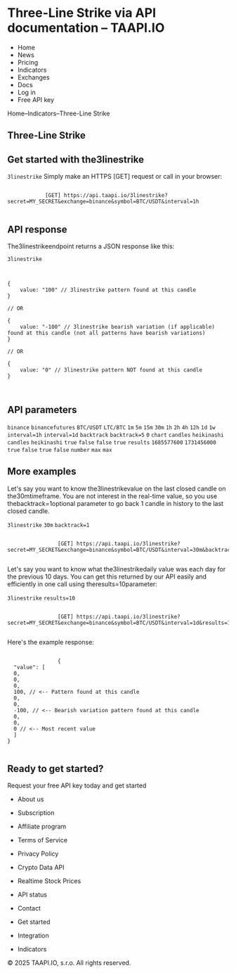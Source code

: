# Three-Line Strike via API documentation – TAAPI.IO

- Home
- News
- Pricing
- Indicators
- Exchanges
- Docs
- Log in
- Free API key

Home–Indicators–Three-Line Strike


## Three-Line Strike

## Get started with the3linestrike
`3linestrike` Simply make an HTTPS [GET] request or call in your browser:


```

			[GET] https://api.taapi.io/3linestrike?secret=MY_SECRET&exchange=binance&symbol=BTC/USDT&interval=1h
		
```

## API response
The3linestrikeendpoint returns a JSON response like this:

`3linestrike` 
```

			
{
    value: "100" // 3linestrike pattern found at this candle
}
				
// OR

{
    value: "-100" // 3linestrike bearish variation (if applicable) found at this candle (not all patterns have bearish variations)
}
				
// OR
				
{
    value: "0" // 3linestrike pattern NOT found at this candle
}
			
		
```

## API parameters
`binance` `binancefutures` `BTC/USDT` `LTC/BTC` `1m` `5m` `15m` `30m` `1h` `2h` `4h` `12h` `1d` `1w` `interval=1h` `interval=1d` `backtrack` `backtrack=5` `0` `chart` `candles` `heikinashi` `candles` `heikinashi` `true` `false` `false` `true` `results` `1685577600` `1731456000` `true` `false` `true` `false` `number` `max` `max` 
## More examples
Let's say you want to know the3linestrikevalue on the last closed candle on the30mtimeframe. You are not interest in the real-time value, so you use thebacktrack=1optional parameter to go back 1 candle in history to the last closed candle.

`3linestrike` `30m` `backtrack=1` 
```

				[GET] https://api.taapi.io/3linestrike?secret=MY_SECRET&exchange=binance&symbol=BTC/USDT&interval=30m&backtrack=1
			
```
Let's say you want to know what the3linestrikedaily value was each day for the previous 10 days. You can get this returned by our API easily and efficiently in one call using theresults=10parameter:

`3linestrike` `results=10` 
```

				[GET] https://api.taapi.io/3linestrike?secret=MY_SECRET&exchange=binance&symbol=BTC/USDT&interval=1d&results=10
			
```
Here's the example response:


```

				{
  "value": [
  0,
  0,
  0,
  100, // <-- Pattern found at this candle
  0,
  0,
  -100, // <-- Bearish variation pattern found at this candle
  0,
  0,
  0 // <-- Most recent value 
  ]
}
			
```

## Ready to get started?
Request your free API key today and get started

- About us
- Subscription
- Affiliate program
- Terms of Service
- Privacy Policy
- Crypto Data API
- Realtime Stock Prices
- API status
- Contact

- Get started
- Integration
- Indicators

© 2025 TAAPI.IO, s.r.o. All rights reserved.

